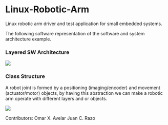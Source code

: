 # Linux-Robotic-Arm
Linux robotic arm driver and test application for small embedded systems.

The following software representation of the software and system architecture example.

### Layered SW Architecture
<img align="center" src="http://imgh.us/SW_Arch_2.svgz">


### Class Structure
A robot joint is formed by a positioning (imaging/encoder) and movement (actuator/motor) objects, by having this abstraction we can make a robotic arm operate with different layers and or objects.

<img align="center" src="http://imgh.us/SW_Joint.svgz">

Contributors:
Omar X. Avelar
Juan C. Razo
